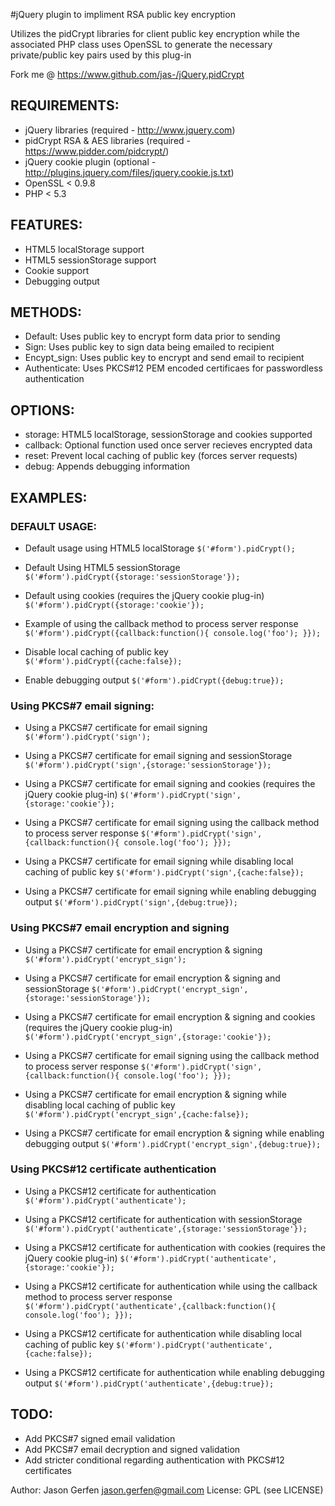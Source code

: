 
#jQuery plugin to impliment RSA public key encryption

  Utilizes the pidCrypt libraries for client public key
  encryption while the associated PHP class uses
  OpenSSL to generate the necessary private/public key pairs used
  by this plug-in

  Fork me @ https://www.github.com/jas-/jQuery.pidCrypt

## REQUIREMENTS:
* jQuery libraries (required - http://www.jquery.com)
* pidCrypt RSA & AES libraries (required - https://www.pidder.com/pidcrypt/)
* jQuery cookie plugin (optional - http://plugins.jquery.com/files/jquery.cookie.js.txt)
* OpenSSL < 0.9.8
* PHP < 5.3

## FEATURES:
* HTML5 localStorage support
* HTML5 sessionStorage support
* Cookie support
* Debugging output

## METHODS:
* Default: Uses public key to encrypt form data prior to sending
* Sign: Uses public key to sign data being emailed to recipient
* Encypt_sign: Uses public key to encrypt and send email to recipient
* Authenticate: Uses PKCS#12 PEM encoded certificaes for passwordless authentication

## OPTIONS:
* storage: HTML5 localStorage, sessionStorage and cookies supported
* callback: Optional function used once server recieves encrypted data
* reset: Prevent local caching of public key (forces server requests)
* debug: Appends debugging information

## EXAMPLES:

### DEFAULT USAGE:
* Default usage using HTML5 localStorage
```$('#form').pidCrypt();```

* Default Using HTML5 sessionStorage
```$('#form').pidCrypt({storage:'sessionStorage'});```

* Default using cookies (requires the jQuery cookie plug-in)
```$('#form').pidCrypt({storage:'cookie'});```

* Example of using the callback method to process server response
```$('#form').pidCrypt({callback:function(){ console.log('foo'); }});```

* Disable local caching of public key
```$('#form').pidCrypt({cache:false});```

* Enable debugging output
```$('#form').pidCrypt({debug:true});```

### Using PKCS#7 email signing:
* Using a PKCS#7 certificate for email signing
```$('#form').pidCrypt('sign');```

* Using a PKCS#7 certificate for email signing and sessionStorage
```$('#form').pidCrypt('sign',{storage:'sessionStorage'});```

* Using a PKCS#7 certificate for email signing and cookies (requires the jQuery cookie plug-in)
```$('#form').pidCrypt('sign',{storage:'cookie'});```

* Using a PKCS#7 certificate for email signing using the callback method to process server response
```$('#form').pidCrypt('sign',{callback:function(){ console.log('foo'); }});```

* Using a PKCS#7 certificate for email signing while disabling local caching of public key
```$('#form').pidCrypt('sign',{cache:false});```

* Using a PKCS#7 certificate for email signing while enabling debugging output
```$('#form').pidCrypt('sign',{debug:true});```

### Using PKCS#7 email encryption and signing
* Using a PKCS#7 certificate for email encryption & signing
```$('#form').pidCrypt('encrypt_sign');```

* Using a PKCS#7 certificate for email encryption & signing and sessionStorage
```$('#form').pidCrypt('encrypt_sign',{storage:'sessionStorage'});```

* Using a PKCS#7 certificate for email encryption & signing and cookies (requires the jQuery cookie plug-in)
```$('#form').pidCrypt('encrypt_sign',{storage:'cookie'});```

* Using a PKCS#7 certificate for email signing using the callback method to process server response
```$('#form').pidCrypt('sign',{callback:function(){ console.log('foo'); }});```

* Using a PKCS#7 certificate for email encryption & signing while disabling local caching of public key
```$('#form').pidCrypt('encrypt_sign',{cache:false});```

* Using a PKCS#7 certificate for email encryption & signing while enabling debugging output
```$('#form').pidCrypt('encrypt_sign',{debug:true});```

### Using PKCS#12 certificate authentication
* Using a PKCS#12 certificate for authentication
```$('#form').pidCrypt('authenticate');```

* Using a PKCS#12 certificate for authentication with sessionStorage
```$('#form').pidCrypt('authenticate',{storage:'sessionStorage'});```

* Using a PKCS#12 certificate for authentication with cookies (requires the jQuery cookie plug-in)
```$('#form').pidCrypt('authenticate',{storage:'cookie'});```

* Using a PKCS#12 certificate for authentication while using the callback method to process server response
```$('#form').pidCrypt('authenticate',{callback:function(){ console.log('foo'); }});```

* Using a PKCS#12 certificate for authentication while disabling local caching of public key
```$('#form').pidCrypt('authenticate',{cache:false});```

* Using a PKCS#12 certificate for authentication while enabling debugging output
```$('#form').pidCrypt('authenticate',{debug:true});```

## TODO:
* Add PKCS#7 signed email validation
* Add PKCS#7 email decryption and signed validation
* Add stricter conditional regarding authentication with PKCS#12 certificates

Author: Jason Gerfen <jason.gerfen@gmail.com>
License: GPL (see LICENSE)
